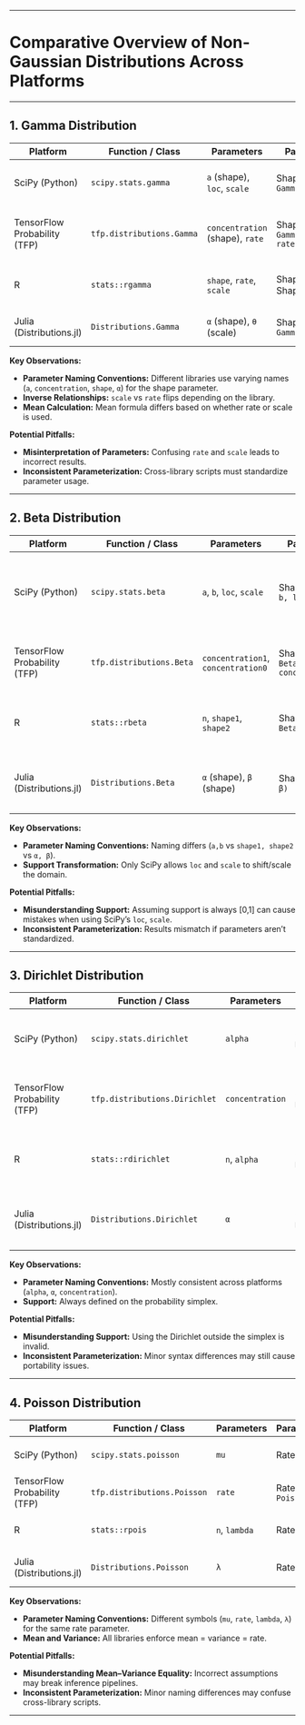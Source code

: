 
---

# Comparative Overview of Non-Gaussian Distributions Across Platforms

---

## 1. Gamma Distribution

| Platform                     | Function / Class          | Parameters                      | Parameterization                         | Notes                                                         |
| ---------------------------- | ------------------------- | ------------------------------- | ---------------------------------------- | ------------------------------------------------------------- |
| SciPy (Python)               | `scipy.stats.gamma`       | `a` (shape), `loc`, `scale`     | Shape–scale: `Gamma(a, scale)`           | `scale` is the inverse of rate; mean = `a × scale`            |
| TensorFlow Probability (TFP) | `tfp.distributions.Gamma` | `concentration` (shape), `rate` | Shape–rate: `Gamma(concentration, rate)` | `rate` is the inverse of scale; mean = `concentration / rate` |
| R                            | `stats::rgamma`           | `shape`, `rate`, `scale`        | Shape–rate or Shape–scale                | `scale` is the inverse of rate; mean = `shape × scale`        |
| Julia (Distributions.jl)     | `Distributions.Gamma`     | `α` (shape), `θ` (scale)        | Shape–scale: `Gamma(α, θ)`               | `θ` is the scale parameter; mean = `α × θ`                    |

**Key Observations:**

* **Parameter Naming Conventions:** Different libraries use varying names (`a`, `concentration`, `shape`, `α`) for the shape parameter.
* **Inverse Relationships:** `scale` vs `rate` flips depending on the library.
* **Mean Calculation:** Mean formula differs based on whether rate or scale is used.

**Potential Pitfalls:**

* **Misinterpretation of Parameters:** Confusing `rate` and `scale` leads to incorrect results.
* **Inconsistent Parameterization:** Cross-library scripts must standardize parameter usage.

---

## 2. Beta Distribution

| Platform                     | Function / Class         | Parameters                         | Parameterization                                    | Notes                                                       |
| ---------------------------- | ------------------------ | ---------------------------------- | --------------------------------------------------- | ----------------------------------------------------------- |
| SciPy (Python)               | `scipy.stats.beta`       | `a`, `b`, `loc`, `scale`           | Shape–scale: `Beta(a, b, loc, scale)`               | `loc` and `scale` adjust support; default support is \[0,1] |
| TensorFlow Probability (TFP) | `tfp.distributions.Beta` | `concentration1`, `concentration0` | Shape–scale: `Beta(concentration1, concentration0)` | No `loc` or `scale`; support is \[0,1]                      |
| R                            | `stats::rbeta`           | `n`, `shape1`, `shape2`            | Shape–scale: `Beta(shape1, shape2)`                 | Support is \[0,1]; no shift or scaling                      |
| Julia (Distributions.jl)     | `Distributions.Beta`     | `α` (shape), `β` (shape)           | Shape–scale: `Beta(α, β)`                           | Support is \[0,1]; no shift or scaling                      |

**Key Observations:**

* **Parameter Naming Conventions:** Naming differs (`a,b` vs `shape1, shape2` vs `α, β`).
* **Support Transformation:** Only SciPy allows `loc` and `scale` to shift/scale the domain.

**Potential Pitfalls:**

* **Misunderstanding Support:** Assuming support is always \[0,1] can cause mistakes when using SciPy’s `loc`, `scale`.
* **Inconsistent Parameterization:** Results mismatch if parameters aren’t standardized.

---

## 3. Dirichlet Distribution

| Platform                     | Function / Class              | Parameters      | Parameterization                          | Notes                                       |
| ---------------------------- | ----------------------------- | --------------- | ----------------------------------------- | ------------------------------------------- |
| SciPy (Python)               | `scipy.stats.dirichlet`       | `alpha`         | Concentration: `Dirichlet(α)`             | `alpha` is a vector; support is the simplex |
| TensorFlow Probability (TFP) | `tfp.distributions.Dirichlet` | `concentration` | Concentration: `Dirichlet(concentration)` | Vector parameter; support is the simplex    |
| R                            | `stats::rdirichlet`           | `n`, `alpha`    | Concentration: `Dirichlet(α)`             | `alpha` is a vector; support is the simplex |
| Julia (Distributions.jl)     | `Distributions.Dirichlet`     | `α`             | Concentration: `Dirichlet(α)`             | `α` is a vector; support is the simplex     |

**Key Observations:**

* **Parameter Naming Conventions:** Mostly consistent across platforms (`alpha`, `α`, `concentration`).
* **Support:** Always defined on the probability simplex.

**Potential Pitfalls:**

* **Misunderstanding Support:** Using the Dirichlet outside the simplex is invalid.
* **Inconsistent Parameterization:** Minor syntax differences may still cause portability issues.

---

## 4. Poisson Distribution

| Platform                     | Function / Class            | Parameters    | Parameterization      | Notes                    |
| ---------------------------- | --------------------------- | ------------- | --------------------- | ------------------------ |
| SciPy (Python)               | `scipy.stats.poisson`       | `mu`          | Rate: `Poisson(μ)`    | Mean = Variance = `μ`    |
| TensorFlow Probability (TFP) | `tfp.distributions.Poisson` | `rate`        | Rate: `Poisson(rate)` | Mean = Variance = `rate` |
| R                            | `stats::rpois`              | `n`, `lambda` | Rate: `Poisson(λ)`    | Mean = Variance = `λ`    |
| Julia (Distributions.jl)     | `Distributions.Poisson`     | `λ`           | Rate: `Poisson(λ)`    | Mean = Variance = `λ`    |

**Key Observations:**

* **Parameter Naming Conventions:** Different symbols (`mu`, `rate`, `lambda`, `λ`) for the same rate parameter.
* **Mean and Variance:** All libraries enforce mean = variance = rate.

**Potential Pitfalls:**

* **Misunderstanding Mean–Variance Equality:** Incorrect assumptions may break inference pipelines.
* **Inconsistent Parameterization:** Minor naming differences may confuse cross-library scripts.

---

